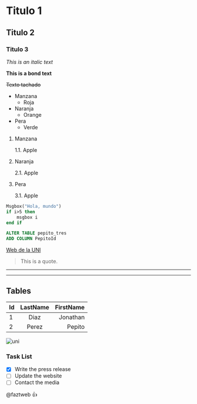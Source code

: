 <!--hEADINGS-->

# Titulo 1
## Titulo 2
### Titulo 3

*This is an italic text*

**This is a bond text**

~~Texto tachado~~

* Manzana
    * Roja
* Naranja
    * Orange
* Pera
    * Verde

1. Manzana

    1.1. Apple

2. Naranja

    2.1. Apple

3. Pera

    3.1. Apple

```vb
Msgbox("Hola, mundo")
if i>5 then
    msgbox i
end if
```

```sql
ALTER TABLE pepito_tres
ADD COLUMN PepitoId
```

[Web de la UNI](https://www.uni.edu.pe "Acceder a Platzi")

> This is a quote.

---
___

## Tables
|Id         |LastName       |FirstName   |
|--         |:--:           |--:         |
|1          |Diaz           |Jonathan   |
|2          |Perez          |Pepito    |

![uni](https://cita.utec.edu.pe/assets/uploads/2019/11/logo_uni_2016.png "logo uni")


<!--Github markdown-->
### Task List
- [x] Write the press release
- [ ] Update the website
- [ ] Contact the media

@faztweb :+1:
